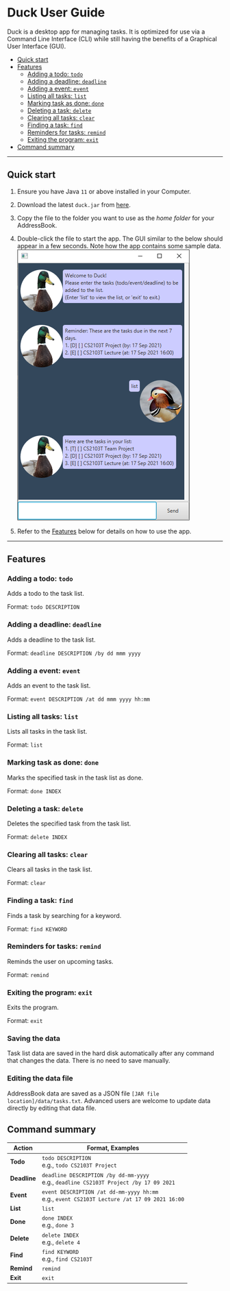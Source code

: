 # Duck User Guide

Duck is a desktop app for managing tasks. It is optimized for use via a Command Line Interface (CLI) while still 
having the benefits of a Graphical User Interface (GUI).

- [Quick start](#quick-start)
- [Features](#features)
    - [Adding a todo: `todo`](#adding-a-todo-todo)
    - [Adding a deadline: `deadline`](#adding-a-deadline-deadline)
    - [Adding a event: `event`](#adding-a-event-event)
    - [Listing all tasks: `list`](#listing-all-tasks-list)
    - [Marking task as done: `done`](#marking-task-as-done-done)
    - [Deleting a task: `delete`](#deleting-a-task-delete)
    - [Clearing all tasks: `clear`](#clearing-all-tasks-clear)
    - [Finding a task: `find`](#finding-a-task-find)
    - [Reminders for tasks: `remind`](#reminders-for-tasks-remind)
    - [Exiting the program: `exit`](#exiting-the-program-exit)
- [Command summary](#command-summary)

--------------------------------------------------------------------------------------------------------------------

## Quick start

1. Ensure you have Java `11` or above installed in your Computer.

1. Download the latest `duck.jar` from [here](https://github.com/ryanpeh/ip/releases).

1. Copy the file to the folder you want to use as the _home folder_ for your AddressBook.

1. Double-click the file to start the app. The GUI similar to the below should appear in a few seconds. Note how the app contains some sample data.<br>
   ![Ui](Ui.png)

1. Refer to the [Features](#features) below for details on how to use the app.

--------------------------------------------------------------------------------------------------------------------

## Features

### Adding a todo: `todo`

Adds a todo to the task list.

Format: `todo DESCRIPTION`

### Adding a deadline: `deadline`

Adds a deadline to the task list.

Format: `deadline DESCRIPTION /by dd mmm yyyy`

### Adding a event: `event`

Adds an event to the task list.

Format: `event DESCRIPTION /at dd mmm yyyy hh:mm`

### Listing all tasks: `list`

Lists all tasks in the task list.

Format: `list`

### Marking task as done: `done`

Marks the specified task in the task list as done.

Format: `done INDEX`

### Deleting a task: `delete`

Deletes the specified task from the task list.

Format: `delete INDEX`

### Clearing all tasks: `clear`

Clears all tasks in the task list.

Format: `clear`

### Finding a task: `find`

Finds a task by searching for a keyword.

Format: `find KEYWORD`

### Reminders for tasks: `remind`

Reminds the user on upcoming tasks.

Format: `remind`

### Exiting the program: `exit`

Exits the program.

Format: `exit`

### Saving the data

Task list data are saved in the hard disk automatically after any command that changes the data. There is no need to save manually.

### Editing the data file

AddressBook data are saved as a JSON file `[JAR file location]/data/tasks.txt`. Advanced users are welcome to update data directly by editing that data file.

## Command summary

Action | Format, Examples
--------|------------------
**Todo** | `todo DESCRIPTION` <br> e.g., `todo CS2103T Project`
**Deadline** | `deadline DESCRIPTION /by dd-mm-yyyy` <br> e.g., `deadline CS2103T Project /by 17 09 2021`
**Event** | `event DESCRIPTION /at dd-mm-yyyy hh:mm` <br> e.g., `event CS2103T Lecture /at 17 09 2021 16:00`
**List** | `list`
**Done** | `done INDEX` <br> e.g., `done 3`
**Delete** | `delete INDEX` <br> e.g., `delete 4`
**Find** | `find KEYWORD` <br> e.g., `find CS2103T`
**Remind** | `remind`
**Exit** | `exit`